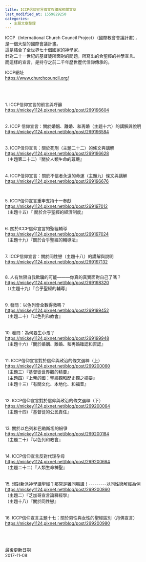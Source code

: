 ```yaml
---
title: ICCP信仰宣言條文與講解相關文章
last_modified_at: 1559829250
categories:
  - 主題文章整理
---
```


<p>ICCP（International Church Council Project）（國際教會會議計畫），<br>
是一個大型的國際會議計畫。<br>
這是結合了全世界七十個國家的神學家，<br>
針對二十一世紀的基督徒所面對的問題，所寫出的合聖經的神學宣言。<br>
而這樣的宣言，是持守之前二千年歷世歷代信仰傳承的。</p>

<p><!--more-->ICCP網址<br>
<a href="https://www.churchcouncil.org/">https://www.churchcouncil.org/</a><br>
<br>
<br>
<br>
<br>
1. ICCP信仰宣言的前言與呼籲<br>
<a href="http://mickey1124.pixnet.net/blog/post/269196604">https://mickey1124.pixnet.net/blog/post/269196604</a><br>
<br>
<br>
2. ICCP 信仰宣言：關於婚姻、離婚、和再婚（主題十六）的講解與說明<br>
<a href="http://mickey1124.pixnet.net/blog/post/269196584">https://mickey1124.pixnet.net/blog/post/269196584</a><br>
<br>
<br>
3. ICCP信仰宣言：關於死刑（主題二十二）的條文與講解<br>
<a href="http://mickey1124.pixnet.net/blog/post/269196628">https://mickey1124.pixnet.net/blog/post/269196628</a><br>
（主題第二十二）『關於人類生命的尊嚴』<br>
<br>
<br>
4. ICCP信仰宣言：關於不信者永遠的命運（主題九）條文與講解<br>
<a href="http://mickey1124.pixnet.net/blog/post/269196676">https://mickey1124.pixnet.net/blog/post/269196676</a></p>

<p>&nbsp;</p>

<p>5. ICCP信仰宣言重申支持十一奉獻<br>
<a href="http://mickey1124.pixnet.net/blog/post/269197012">https://mickey1124.pixnet.net/blog/post/269197012</a><br>
（主題十五）『 關於合乎聖經的經濟制度』<br>
<br>
<br>
6. 關於ICCP信仰宣言的聖經輔導<br>
<a href="http://mickey1124.pixnet.net/blog/post/269197024">https://mickey1124.pixnet.net/blog/post/269197024</a><br>
（主題十九）『關於合乎聖經的輔導法』<br>
<br>
<br>
7. ICCP信仰宣言：關於同性戀（主題十八）的講解與說明<br>
<a href="http://mickey1124.pixnet.net/blog/post/269197132">https://mickey1124.pixnet.net/blog/post/269197132</a><br>
&nbsp;</p>

<p>8. 人有無限自我欺騙的可能———你真的真實面對自己了嗎？<br>
<a href="http://mickey1124.pixnet.net/blog/post/269198320">https://mickey1124.pixnet.net/blog/post/269198320</a><br>
（（主題十九）『合乎聖經的輔導』<br>
<br>
<br>
9. 發問：以色列會全數得救嗎？<br>
<a href="http://mickey1124.pixnet.net/blog/post/269199452">https://mickey1124.pixnet.net/blog/post/269199452</a><br>
（主題二十）『以色列和教會』<br>
<br>
<br>
10. 發問：為何要生小孩？<br>
<a href="http://mickey1124.pixnet.net/blog/post/269199948">https://mickey1124.pixnet.net/blog/post/269199948</a><br>
（主題十六）『關於婚姻、離婚、和再婚確認和否認』<br>
<br>
<br>
11. ICCP信仰宣言對於信仰與政治的條文選粹（上）<br>
<a href="http://mickey1124.pixnet.net/blog/post/269200060">https://mickey1124.pixnet.net/blog/post/269200060</a><br>
（主題三）『基督徒世界觀的精要』<br>
（主題四）『上帝的國：聖經觀和歷史觀之摘要』<br>
（主題十三）『有關文化、本地化、和福音』<br>
<br>
<br>
12. ICCP信仰宣言對於信仰與政治的條文選粹（下）<br>
<a href="http://mickey1124.pixnet.net/blog/post/269200064">https://mickey1124.pixnet.net/blog/post/269200064</a><br>
（主題十四）『基督徒的公民責任』<br>
<br>
<br>
13. 關於以色列和巴勒斯坦的紛爭<br>
<a href="http://mickey1124.pixnet.net/blog/post/269200184">https://mickey1124.pixnet.net/blog/post/269200184</a><br>
（主題二十）『以色列和教會』<br>
<br>
<br>
14. ICCP信仰宣言反對代理孕母<br>
<a href="http://mickey1124.pixnet.net/blog/post/269200664">https://mickey1124.pixnet.net/blog/post/269200664</a><br>
（主題二十二）『人類生命神聖』<br>
<br>
<br>
15. 想對新派神學講聖經？那常是雞同鴨講！---------以同性戀解經為例<br>
<a href="http://mickey1124.pixnet.net/blog/post/269200860">https://mickey1124.pixnet.net/blog/post/269200860</a><br>
（主題二）『芝加哥宣言論釋經學』<br>
（主題十八）『關於同性戀』<br>
<br>
<br>
16. ICCP信仰宣言主題十七：關於男性與女性的聖經區別（丹佛宣言）<br>
<a href="http://mickey1124.pixnet.net/blog/post/269200980">https://mickey1124.pixnet.net/blog/post/269200980</a><br>
<br>
<br>
<br>
<br>
最後更新日期<br>
2017-11-08</p>


